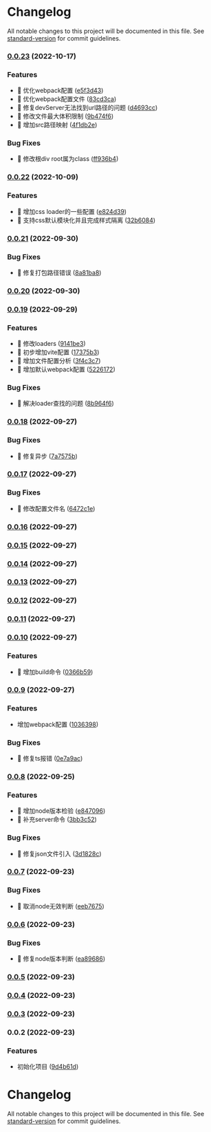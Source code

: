 # Changelog

All notable changes to this project will be documented in this file. See [standard-version](https://github.com/conventional-changelog/standard-version) for commit guidelines.

### [0.0.23](https://github.com/Alndaly/kinda-cli/compare/v0.0.22...v0.0.23) (2022-10-17)


### Features

* 🎸 优化webpack配置 ([e5f3d43](https://github.com/Alndaly/kinda-cli/commit/e5f3d43af8c382ef351d495d7c62006763822c8c))
* 🎸 优化webpack配置文件 ([83cd3ca](https://github.com/Alndaly/kinda-cli/commit/83cd3ca7ca88b62c6f154c291494fae7c59e3ab1))
* 🎸 修复devServer无法找到url路径的问题 ([d4693cc](https://github.com/Alndaly/kinda-cli/commit/d4693ccf0554e44767133d62254a8e07d9cd5dd2))
* 🎸 修改文件最大体积限制 ([9b474f6](https://github.com/Alndaly/kinda-cli/commit/9b474f62b4ce118112eea2dc7688942011deee0f))
* 🎸 增加src路径映射 ([4f1db2e](https://github.com/Alndaly/kinda-cli/commit/4f1db2e334653e9bb24a050f4ab5f765d118f349))


### Bug Fixes

* 🐛 修改根div root属为class ([ff936b4](https://github.com/Alndaly/kinda-cli/commit/ff936b4528290d2fd3b032c185bd667b5c2219e4))

### [0.0.22](https://github.com/Alndaly/kinda-cli/compare/v0.0.21...v0.0.22) (2022-10-09)


### Features

* 🎸 增加css loader的一些配置 ([e824d39](https://github.com/Alndaly/kinda-cli/commit/e824d39be1813e361b04d7e3eb63614ca4eba051))
* 🎸 支持css默认模块化并且完成样式隔离 ([32b6084](https://github.com/Alndaly/kinda-cli/commit/32b608490c27a9745c16f99913d4842b6bf482a1))

### [0.0.21](https://github.com/Alndaly/kinda-cli/compare/v0.0.20...v0.0.21) (2022-09-30)


### Bug Fixes

* 🐛 修复打包路径错误 ([8a81ba8](https://github.com/Alndaly/kinda-cli/commit/8a81ba89523d853d9be1d37d06ca9cd144195969))

### [0.0.20](https://github.com/Alndaly/kinda-cli/compare/v0.0.19...v0.0.20) (2022-09-30)

### [0.0.19](https://github.com/Alndaly/kinda-cli/compare/v0.0.18...v0.0.19) (2022-09-29)


### Features

* 🎸 修改loaders ([9141be3](https://github.com/Alndaly/kinda-cli/commit/9141be3a5d1388f2e35dfa935fe82ae2cd69e965))
* 🎸 初步增加vite配置 ([17375b3](https://github.com/Alndaly/kinda-cli/commit/17375b31d86aeebdf9ea77f089c034a8fdb2c741))
* 🎸 增加文件配置分析 ([3f4c3c7](https://github.com/Alndaly/kinda-cli/commit/3f4c3c7e68de7e0e50617cbcf8976121e5c6af3d))
* 🎸 增加默认webpack配置 ([5226172](https://github.com/Alndaly/kinda-cli/commit/5226172ac769876520c4354ffbd780b23e0984f7))


### Bug Fixes

* 🐛 解决loader查找的问题 ([8b964f6](https://github.com/Alndaly/kinda-cli/commit/8b964f6903f1bc4dbb76a41459df4cb618932ab1))

### [0.0.18](https://github.com/Alndaly/kinda-cli/compare/v0.0.17...v0.0.18) (2022-09-27)


### Bug Fixes

* 🐛 修复异步 ([7a7575b](https://github.com/Alndaly/kinda-cli/commit/7a7575b57ad5ec28a64bbe52269ae85644f7b721))

### [0.0.17](https://github.com/Alndaly/kinda-cli/compare/v0.0.16...v0.0.17) (2022-09-27)


### Bug Fixes

* 🐛 修改配置文件名 ([6472c1e](https://github.com/Alndaly/kinda-cli/commit/6472c1e58bc8314be8c4c8c690e4101504b6d56b))

### [0.0.16](https://github.com/Alndaly/kinda-cli/compare/v0.0.15...v0.0.16) (2022-09-27)

### [0.0.15](https://github.com/Alndaly/kinda-cli/compare/v0.0.14...v0.0.15) (2022-09-27)

### [0.0.14](https://github.com/Alndaly/kinda-cli/compare/v0.0.13...v0.0.14) (2022-09-27)

### [0.0.13](https://github.com/Alndaly/kinda-cli/compare/v0.0.12...v0.0.13) (2022-09-27)

### [0.0.12](https://github.com/Alndaly/kinda-cli/compare/v0.0.11...v0.0.12) (2022-09-27)

### [0.0.11](https://github.com/Alndaly/kinda-cli/compare/v0.0.10...v0.0.11) (2022-09-27)

### [0.0.10](https://github.com/Alndaly/kinda-cli/compare/v0.0.9...v0.0.10) (2022-09-27)


### Features

* 🎸 增加build命令 ([0366b59](https://github.com/Alndaly/kinda-cli/commit/0366b59ffa3677b149f6a6b0264b139048bc8152))

### [0.0.9](https://github.com/Alndaly/kinda-cli/compare/v0.0.8...v0.0.9) (2022-09-27)


### Features

* 增加webpack配置 ([1036398](https://github.com/Alndaly/kinda-cli/commit/1036398903f8c8d39eba73b1218aa63ce73e3648))


### Bug Fixes

* 🐛 修复ts报错 ([0e7a9ac](https://github.com/Alndaly/kinda-cli/commit/0e7a9ac2d383d1e72d88cb70d79d07dbc12006ea))

### [0.0.8](https://github.com/Alndaly/kinda-cli/compare/v0.0.7...v0.0.8) (2022-09-25)


### Features

* 🎸 增加node版本检验 ([e847096](https://github.com/Alndaly/kinda-cli/commit/e8470967097de24008b7936e9f53219e8444c091))
* 🎸 补充server命令 ([3bb3c52](https://github.com/Alndaly/kinda-cli/commit/3bb3c52e34526b74a7f42924507e961db3f64464))


### Bug Fixes

* 🐛 修复json文件引入 ([3d1828c](https://github.com/Alndaly/kinda-cli/commit/3d1828c01660b65a29a7393180cf94ff82ba7fc6))

### [0.0.7](https://github.com/Alndaly/kinda-cli/compare/v0.0.6...v0.0.7) (2022-09-23)


### Bug Fixes

* 🐛 取消node无效判断 ([eeb7675](https://github.com/Alndaly/kinda-cli/commit/eeb7675e94e4d074417b8b96a95640739c07375b))

### [0.0.6](https://github.com/Alndaly/kinda-cli/compare/v0.0.5...v0.0.6) (2022-09-23)


### Bug Fixes

* 🐛 修复node版本判断 ([ea89686](https://github.com/Alndaly/kinda-cli/commit/ea896866825e7a696cbc51276caa684d60a34bf5))

### [0.0.5](https://github.com/Alndaly/kinda-cli/compare/v0.0.4...v0.0.5) (2022-09-23)

### [0.0.4](https://github.com/Alndaly/kinda-cli/compare/v0.0.3...v0.0.4) (2022-09-23)

### [0.0.3](https://github.com/Alndaly/kinda-cli/compare/v0.0.2...v0.0.3) (2022-09-23)

### 0.0.2 (2022-09-23)


### Features

* 初始化项目 ([9d4b61d](https://github.com/Alndaly/kinda-cli/commit/9d4b61daf25f8850958472d4b4c11292aa77213a))

# Changelog

All notable changes to this project will be documented in this file. See [standard-version](https://github.com/conventional-changelog/standard-version) for commit guidelines.
